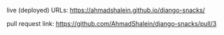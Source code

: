 live (deployed) URLs: https://ahmadshalein.github.io/django-snacks/

pull request link: https://github.com/AhmadShalein/django-snacks/pull/3
